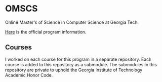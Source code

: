 # OMSCS

Online Master's of Science in Computer Science at Georgia Tech.

[Here](https://omscs.gatech.edu/) is the official program information.

## Courses

I worked on each course for this program in a separate repository. Each course is added to this repository as a submodule. The submodules in this repository are private to uphold the Georgia Institute of Technology Academic Honor Code.
